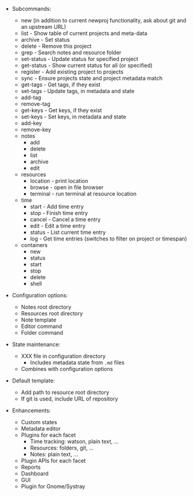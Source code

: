 - Subcommands:
    + new (in addition to current newproj functionality, ask about git and an upstream URL)
    + list - Show table of current projects and meta-data
    + archive - Set status
    + delete - Remove this project
    + grep - Search notes and resource folder
    + set-status - Update status for specified project
    + get-status - Show current status for all (or specified)
    + register - Add existing project to projects
    + sync - Ensure projects state and project metadata match
    + get-tags - Get tags, if they exist
    + set-tags - Update tags, in metadata and state
    + add-tag
    + remove-tag
    + get-keys - Get keys, if they exist
    + set-keys - Set keys, in metadata and state
    + add-key
    + remove-key
    + notes
        - add
        - delete
        - list
        - archive
        - edit
    + resources
        - location - print location
        - browse - open in file browser
        - terminal - run terminal at resource location
    + time
        - start - Add time entry
        - stop - Finish time entry
        - cancel - Cancel a time entry
        - edit - Edit a time entry
        - status - List current time entry
        - log - Get time entries (switches to filter on project or timespan)
    + containers
        - new
        - status
        - start
        - stop
        - delete
        - shell

- Configuration options:
    + Notes root directory
    + Resources root directory
    + Note template
    + Editor command
    + Folder command

- State maintenance:
    + XXX file in configuration directory
        * Includes metadata state from `.md` files
    + Combines with configuration options

- Default template:
    + Add path to resource root directory
    + If git is used, include URL of repository

- Enhancements:
    + Custom states
    + Metadata editor
    + Plugins for each facet
        * Time tracking: watson, plain text, ...
        * Resources: folders, git, ...
        * Notes: plain text, ...
    + Plugin APIs for each facet
    + Reports
    + Dashboard
    + GUI
    + Plugin for Gnome/Systray
